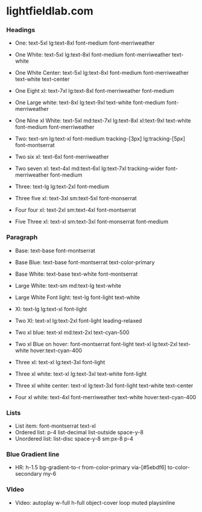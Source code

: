 # lightfieldlab.com

### Headings
- One: text-5xl lg:text-8xl font-medium font-merriweather
- One White: text-5xl lg:text-8xl font-medium font-merriweather text-white
- One White Center: text-5xl lg:text-8xl font-medium font-merriweather text-white text-center
- One Eight xl: text-7xl lg:text-8xl font-merriweather font-medium
- One Large white: text-8xl lg:text-9xl text-white font-medium font-merriweather
- One Nine xl White: text-5xl md:text-7xl lg:text-8xl xl:text-9xl text-white font-medium font-merriweather

- Two: text-sm lg:text-xl font-medium tracking-[3px] lg:tracking-[5px] font-montserrat
- Two six xl: text-6xl font-merriweather
- Two seven xl: text-4xl md:text-6xl lg:text-7xl tracking-wider font-merriweather font-medium

- Three: text-lg lg:text-2xl font-medium
- Three five xl: text-3xl sm:text-5xl font-monserrat

- Four four xl: text-2xl sm:text-4xl font-montserrat

- Five Three xl: text-xl sm:text-3xl font-monserrat font-medium

### Paragraph
- Base: text-base font-montserrat
- Base Blue: text-base font-montserrat text-color-primary
- Base White: text-base text-white font-montserrat

- Large White: text-sm md:text-lg text-white
- Large White Font light: text-lg font-light text-white

- Xl: text-lg lg:text-xl font-light

- Two Xl: text-xl lg:text-2xl font-light leading-relaxed
- Two xl blue: text-xl md:text-2xl text-cyan-500
- Two xl Blue on hover: font-montserrat font-light text-xl lg:text-2xl text-white hover:text-cyan-400

- Three xl: text-xl lg:text-3xl font-light
- Three xl white: text-xl lg:text-3xl text-white font-light
- Three xl white center: text-xl lg:text-3xl font-light text-white text-center

- Four xl white: text-4xl font-merriweather text-white hover:text-cyan-400

### Lists
- List item: font-montserrat text-xl
- Ordered list: p-4 list-decimal list-outside space-y-8
- Unordered list: list-disc space-y-8 sm:px-8 p-4

### Blue Gradient line
- HR: h-1.5 bg-gradient-to-r from-color-primary via-[#5ebdf6] to-color-secondary my-6

### VIdeo
- Video: autoplay w-full h-full object-cover loop muted playsinline
